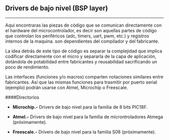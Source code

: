 Drivers de bajo nivel (BSP layer)
---------------------------------
-----------
Aquí encontraras las piezas de código que se comunican directamente con el hardware del microcontrolador, es decir son aquellas partes de código que controlan los periféricos (adc, timers, uart, pwm, etc.) y registros internos de la maquina. son dependientes del compilador y del fabricante.

La idea detrás de este tipo de código es separar la complejidad que implica codificar directamente con el micro y separarla de la capa de aplicación, dotándola de potabilidad entre fabricantes y reusabilidad sacrificando un poco de rendimiento.

Las interfaces (funciones y/o macros) comparten notaciones similares entre fabricantes. Así que las mismas funciones para trasmitir por puerto serial (ejemplo) podrán usarse con Atmel, Microchip o Freescale.

####Directorios
- **Microchip.-** Drivers de bajo nivel para la familia de 8 bits PIC18F.

- **Atmel.-** Drivers de bajo nivel para la familia de microntroladores Atmega (próximamente).  

- **Freescale.-** Drivers de bajo nivel para la familia S08 (próximamente).

